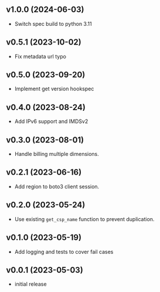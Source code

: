 v1.0.0 (2024-06-03)
-------------------

- Switch spec build to python 3.11

v0.5.1 (2023-10-02)
-------------------

- Fix metadata url typo

v0.5.0 (2023-09-20)
-------------------

- Implement get version hookspec

v0.4.0 (2023-08-24)
-------------------

- Add IPv6 support and IMDSv2

v0.3.0 (2023-08-01)
-------------------

- Handle billing multiple dimensions.

v0.2.1 (2023-06-16)
-------------------

- Add region to boto3 client session.

v0.2.0 (2023-05-24)
-------------------

- Use existing `get_csp_name` function to prevent duplication.

v0.1.0 (2023-05-19)
-------------------

- Add logging and tests to cover fail cases

v0.0.1 (2023-05-03)
-------------------

- initial release
